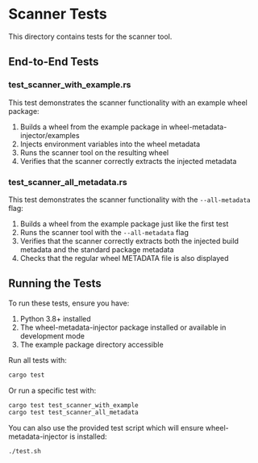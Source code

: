 # Scanner Tests

This directory contains tests for the scanner tool.

## End-to-End Tests

### test_scanner_with_example.rs

This test demonstrates the scanner functionality with an example wheel package:

1. Builds a wheel from the example package in wheel-metadata-injector/examples
2. Injects environment variables into the wheel metadata
3. Runs the scanner tool on the resulting wheel
4. Verifies that the scanner correctly extracts the injected metadata

### test_scanner_all_metadata.rs

This test demonstrates the scanner functionality with the `--all-metadata` flag:

1. Builds a wheel from the example package just like the first test
2. Runs the scanner tool with the `--all-metadata` flag
3. Verifies that the scanner correctly extracts both the injected build metadata and the standard package metadata
4. Checks that the regular wheel METADATA file is also displayed

## Running the Tests

To run these tests, ensure you have:

1. Python 3.8+ installed
2. The wheel-metadata-injector package installed or available in development mode
3. The example package directory accessible

Run all tests with:

```bash
cargo test
```

Or run a specific test with:

```bash
cargo test test_scanner_with_example
cargo test test_scanner_all_metadata
```

You can also use the provided test script which will ensure wheel-metadata-injector is installed:

```bash
./test.sh
```
